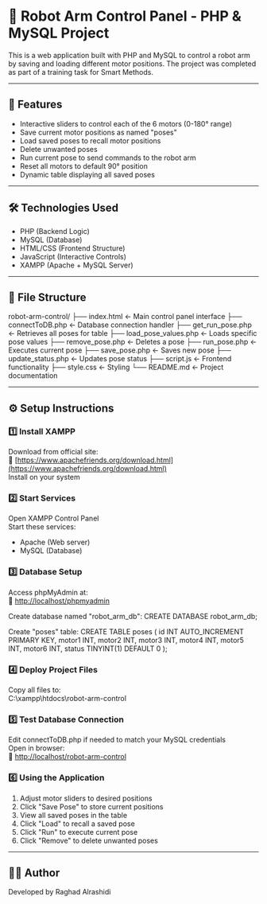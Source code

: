 # 🤖 Robot Arm Control Panel - PHP & MySQL Project

This is a web application built with PHP and MySQL to control a robot arm by saving and loading different motor positions. The project was completed as part of a training task for Smart Methods.

---

## 🚀 Features
- Interactive sliders to control each of the 6 motors (0-180° range)
- Save current motor positions as named "poses"
- Load saved poses to recall motor positions
- Delete unwanted poses
- Run current pose to send commands to the robot arm
- Reset all motors to default 90° position
- Dynamic table displaying all saved poses

---

## 🛠 Technologies Used
- PHP (Backend Logic)
- MySQL (Database)
- HTML/CSS (Frontend Structure)
- JavaScript (Interactive Controls)
- XAMPP (Apache + MySQL Server)

---

## 📁 File Structure
robot-arm-control/
├── index.html          ← Main control panel interface
├── connectToDB.php     ← Database connection handler
├── get_run_pose.php    ← Retrieves all poses for table
├── load_pose_values.php ← Loads specific pose values
├── remove_pose.php     ← Deletes a pose
├── run_pose.php        ← Executes current pose
├── save_pose.php       ← Saves new pose
├── update_status.php   ← Updates pose status
├── script.js           ← Frontend functionality
├── style.css           ← Styling
└── README.md           ← Project documentation

---

## ⚙️ Setup Instructions

### 1️⃣ Install XAMPP
Download from official site:  
🔗 [https://www.apachefriends.org/download.html](https://www.apachefriends.org/download.html)  
Install on your system

### 2️⃣ Start Services
Open XAMPP Control Panel  
Start these services:
- Apache (Web server)
- MySQL (Database)

### 3️⃣ Database Setup
Access phpMyAdmin at:  
🔗 [http://localhost/phpmyadmin](http://localhost/phpmyadmin)

Create database named "robot_arm_db":
CREATE DATABASE robot_arm_db;

Create "poses" table:
CREATE TABLE poses (
  id INT AUTO_INCREMENT PRIMARY KEY,
  motor1 INT,
  motor2 INT,
  motor3 INT,
  motor4 INT,
  motor5 INT,
  motor6 INT,
  status TINYINT(1) DEFAULT 0
);

### 4️⃣ Deploy Project Files
Copy all files to:  
C:\xampp\htdocs\robot-arm-control

### 5️⃣ Test Database Connection
Edit connectToDB.php if needed to match your MySQL credentials  
Open in browser:  
🔗 [http://localhost/robot-arm-control](http://localhost/robot-arm-control)

### 6️⃣ Using the Application
1. Adjust motor sliders to desired positions
2. Click "Save Pose" to store current positions
3. View all saved poses in the table
4. Click "Load" to recall a saved pose
5. Click "Run" to execute current pose
6. Click "Remove" to delete unwanted poses

---

## 👩‍💻 Author
Developed by Raghad Alrashidi
